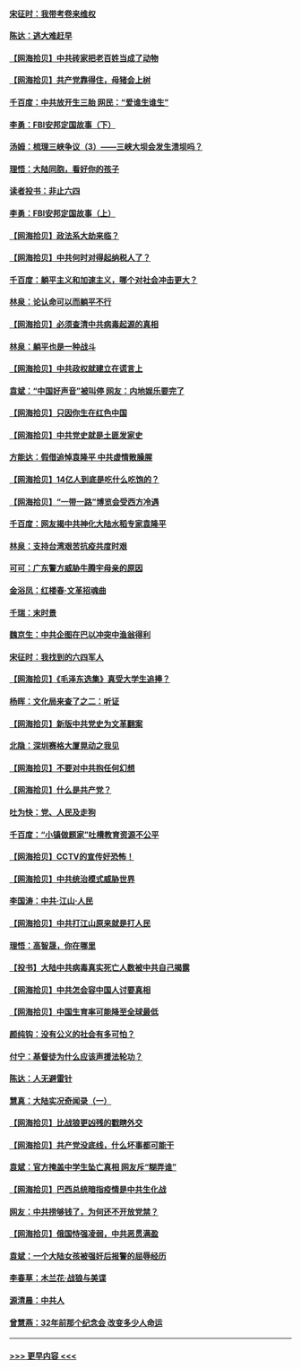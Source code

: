 #### [宋征时：我带考卷来维权](../pages/nsc993/n12994088.md?t=06032101) 
#### [陈达：逃大难赶早](../pages/nsc993/n12993569.md?t=06032101) 
#### [【网海拾贝】中共砖家把老百姓当成了动物](../pages/nsc993/n12993483.md?t=06032101) 
#### [【网海拾贝】共产党靠得住，母猪会上树](../pages/nsc993/n12990730.md?t=06032101) 
#### [千百度：中共放开生三胎 网民：“爱谁生谁生”](../pages/nsc993/n12990644.md?t=06032101) 
#### [李勇：FBI安邦定国故事（下）](../pages/nsc993/n12987854.md?t=06032101) 
#### [汤姆：梳理三峡争议（3）——三峡大坝会发生溃坝吗？](../pages/nsc993/n12989806.md?t=06032101) 
#### [理悟：大陆同胞，看好你的孩子](../pages/nsc993/n12989778.md?t=06032101) 
#### [读者投书：非止六四](../pages/nsc993/n12989673.md?t=06032101) 
#### [李勇：FBI安邦定国故事（上）](../pages/nsc993/n12987749.md?t=06032101) 
#### [【网海拾贝】政法系大劫来临？](../pages/nsc993/n12987596.md?t=06032101) 
#### [【网海拾贝】中共何时对得起纳税人了？](../pages/nsc993/n12985578.md?t=06032101) 
#### [千百度：躺平主义和加速主义，哪个对社会冲击更大？](../pages/nsc993/n12985512.md?t=06032101) 
#### [林泉：论认命可以而躺平不行](../pages/nsc993/n12985505.md?t=06032101) 
#### [【网海拾贝】必须查清中共病毒起源的真相](../pages/nsc993/n12984276.md?t=06032101) 
#### [林泉：躺平也是一种战斗](../pages/nsc993/n12984194.md?t=06032101) 
#### [【网海拾贝】中共政权就建立在谎言上](../pages/nsc993/n12981880.md?t=06032101) 
#### [袁斌：“中国好声音”被叫停 网友：内地娱乐要完了](../pages/nsc993/n12981826.md?t=06032101) 
#### [【网海拾贝】只因你生在红色中国](../pages/nsc993/n12979096.md?t=06032101) 
#### [【网海拾贝】中共党史就是土匪发家史](../pages/nsc993/n12976478.md?t=06032101) 
#### [方能达：假借追悼袁隆平 中共虚情散臊腥](../pages/nsc993/n12976396.md?t=06032101) 
#### [【网海拾贝】14亿人到底是吃什么吃饱的？](../pages/nsc993/n12974125.md?t=06032101) 
#### [【网海拾贝】“一带一路”博览会受西方冷遇](../pages/nsc993/n12971787.md?t=06032101) 
#### [千百度：网友揭中共神化大陆水稻专家袁隆平](../pages/nsc993/n12971733.md?t=06032101) 
#### [林泉：支持台湾艰苦抗疫共度时艰](../pages/nsc993/n12971350.md?t=06032101) 
#### [可可：广东警方威胁牛腾宇母亲的原因](../pages/nsc993/n12971100.md?t=06032101) 
#### [金浴凤：红楼春·文革招魂曲](../pages/nsc993/n12970354.md?t=06032101) 
#### [千瑞：末时景](../pages/nsc993/n12970337.md?t=06032101) 
#### [魏京生：中共企图在巴以冲突中渔翁得利](../pages/nsc993/n12970286.md?t=06032101) 
#### [宋征时：我找到的六四军人](../pages/nsc993/n12970213.md?t=06032101) 
#### [【网海拾贝】《毛泽东选集》真受大学生追捧？](../pages/nsc993/n12968779.md?t=06032101) 
#### [杨晖：文化局来查了之二：听证](../pages/nsc993/n12966528.md?t=06032101) 
#### [【网海拾贝】新版中共党史为文革翻案](../pages/nsc993/n12967526.md?t=06032101) 
#### [北隐：深圳赛格大厦晃动之我见](../pages/nsc993/n12967393.md?t=06032101) 
#### [【网海拾贝】不要对中共抱任何幻想](../pages/nsc993/n12965222.md?t=06032101) 
#### [【网海拾贝】什么是共产党？](../pages/nsc993/n12962781.md?t=06032101) 
#### [吐为快：党、人民及走狗](../pages/nsc993/n12962747.md?t=06032101) 
#### [千百度：“小镇做题家”吐槽教育资源不公平](../pages/nsc993/n12962705.md?t=06032101) 
#### [【网海拾贝】CCTV的宣传好恐怖！](../pages/nsc993/n12959984.md?t=06032101) 
#### [【网海拾贝】中共统治模式威胁世界](../pages/nsc993/n12957622.md?t=06032101) 
#### [李国涛：中共‧江山‧人民](../pages/nsc993/n12957502.md?t=06032101) 
#### [【网海拾贝】中共打江山原来就是打人民](../pages/nsc993/n12954345.md?t=06032101) 
#### [理悟：高智晟，你在哪里](../pages/nsc993/n12953115.md?t=06032101) 
#### [【投书】大陆中共病毒真实死亡人数被中共自己揭露](../pages/nsc993/n12953050.md?t=06032101) 
#### [【网海拾贝】中共怎会容中国人讨要真相](../pages/nsc993/n12952161.md?t=06032101) 
#### [【网海拾贝】中国生育率可能降至全球最低](../pages/nsc993/n12948793.md?t=06032101) 
#### [颜纯钩：没有公义的社会有多可怕？](../pages/nsc993/n12947626.md?t=06032101) 
#### [付宁：基督徒为什么应该声援法轮功？](../pages/nsc993/n12947233.md?t=06032101) 
#### [陈达：人无避雷针](../pages/nsc993/n12947098.md?t=06032101) 
#### [慧真：大陆实况奇闻录（一）](../pages/nsc993/n12945811.md?t=06032101) 
#### [【网海拾贝】比战狼更凶残的戳瞎外交](../pages/nsc993/n12945717.md?t=06032101) 
#### [【网海拾贝】共产党没底线，什么坏事都可能干](../pages/nsc993/n12942090.md?t=06032101) 
#### [袁斌：官方掩盖中学生坠亡真相 网友斥“糊弄谁”](../pages/nsc993/n12942029.md?t=06032101) 
#### [【网海拾贝】巴西总统暗指疫情是中共生化战](../pages/nsc993/n12938999.md?t=06032101) 
#### [网友：中共捞够钱了，为何还不开放党禁？](../pages/nsc993/n12938952.md?t=06032101) 
#### [【网海拾贝】俄国恃强凌弱，中共恶贯满盈](../pages/nsc993/n12936626.md?t=06032101) 
#### [袁斌：一个大陆女孩被强奸后报警的屈辱经历](../pages/nsc993/n12936547.md?t=06032101) 
#### [李春草：木兰花·战狼与美谍](../pages/nsc993/n12935995.md?t=06032101) 
#### [源清晨：中共人](../pages/nsc993/n12935589.md?t=06032101) 
#### [曾慧燕：32年前那个纪念会 改变多少人命运](../pages/nsc993/n12934233.md?t=06032101) 

----
#### [ >>> 更早内容 <<< ](../indexes/nsc993-earlier.md)
